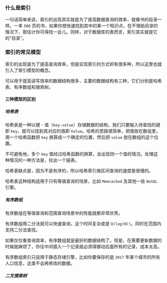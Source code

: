 
### 什么是索引

一句话简单来说，索引的出现其实就是为了提高数据查询的效率，就像书的目录一样。一本 `500` 页的书，如果你想快速找到其中的某一个知识点，在不借助目录的情况下，那估计你可得找一会儿。同样，对于数据库的表而言，索引其实就是它的“目录”。

### 索引的常见模型

索引的出现是为了提高查询效率，但是实现索引的方式却有很多种，所以这里也就引入了索引模型的概念。

可以用于提高读写效率的数据结构很多，主要的数据结构有三种，它们分别是哈希表、有序数组和搜索树。

#### 三种模型的区别

##### 哈希表
哈希表是一种以键 - 值（`key-value`）存储数据的结构，我们只要输入待查找的键即 `key`，就可以找到其对应的值即 `Value`。哈希的思路很简单，把值放在数组里，用一个哈希函数把 `key` 换算成一个确定的位置，然后把 `value` 放在数组的这个位置。

不可避免地，多个 `key` 值经过哈希函数的换算，会出现同一个值的情况。处理这种情况的一种方法是，拉出一个链表。

哈希表缺点是，因为不是有序的，所以哈希索引做区间查询的速度是很慢的。

哈希表这种结构适用于只有等值查询的场景，比如 `Memcached` 及其他一些 `NoSQL` 引擎。

##### 有序数组

有序数组在等值查询和范围查询场景中的性能就都非常优秀。

有序数组用二分法就可以快速查询，这个时间复杂度是 `O(log(N))`。同时在范围内支持二分法查找。

如果仅仅看查询效率，有序数组就是最好的数据结构了。但是，在需要更新数据的时候就麻烦了，你往中间插入一个记录就必须得挪动后面所有的记录，成本太高。

有序数组索引只适用于静态存储引擎，比如你要保存的是 `2017` 年某个城市的所有人口信息，这类不会再修改的数据。

##### 二叉搜索树

